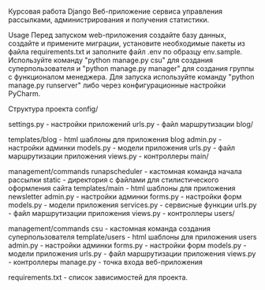 Курсовая работа Django
Веб-приложение сервиса управления рассылками, администрирования и получения статистики.

Usage
Перед запуском web-приложения создайте базу данных, создайте и примените миграции, установите необходимые пакеты из файла requirements.txt и заполните файл .env по образцу env.sample. Используйте команду "python manage.py csu" для создания суперпользователя и "python manage.py manager" для создания группы с функционалом менеджера. Для запуска используйте команду "python manage.py runserver" либо через конфигурационные настройки PyCharm.

Структура проекта
config/

settings.py - настройки приложений
urls.py - файл маршрутизации
blog/

templates/blog - html шаблоны для приложения blog
admin.py - настройки админки
models.py - модели приложения
urls.py - файл маршрутизации приложения
views.py - контроллеры
main/

management/commands
    runapscheduler - кастомная команда начала рассылки
static - директория с файлами для стилистического оформления сайта
templates/main - html шаблоны для приложения newsletter
admin.py - настройки админки
forms.py - настройки форм
models.py - модели приложения
services.py - сервисные функции
urls.py - файл маршрутизации приложения
views.py - контроллеры
users/

management/commands
    csu - кастомная команда создания суперпользователя
template/users - html шаблоны для приложения users
admin.py - настройки админки
forms.py - настройки форм
models.py - модели приложения
urls.py - файл маршрутизации приложения
views.py - контроллеры
manage.py - точка входа веб-приложения

requirements.txt - список зависимостей для проекта.
